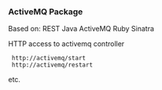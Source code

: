 ### ActiveMQ Package

Based on:
  REST
  Java
  ActiveMQ
  Ruby Sinatra


HTTP access to activemq controller


     http://activemq/start
     http://activemq/restart

etc.
